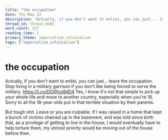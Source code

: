 ```yaml
---
title: "the occupation"
date: Thu May 23
description: "Actually, if you don't want to enlist, you can just... leave the occupation."
thread_id: thread_0481
word_count: 127
reading_time: 1
primary_theme: imperialism_colonialism
tags: ["imperialism_colonialism"]
---
```


# the occupation

Actually, if you don't want to enlist, you can just... leave the occupation. Stop living in a military garrison if you don't like being forced to serve the military. https://t.co/DGXfcp9dD4 Yes, I know it's not that simple to pick up your whole life and move to another country, especially when you're 18. Sorry to all the 18-year-olds put in that terrible situation by their parents.

But tough shit. Leave or you are culpable. If I was raised in a home that kept a bunch of victims chained up in the basement, and was told since birth that, as a privilege of getting to live in the house, I would eventually have to help torture them, my utmost priority would be moving out of the house before then.